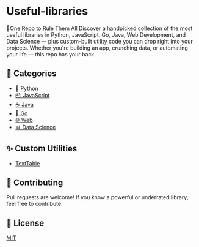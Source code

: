 # Useful-libraries
🔧One Repo to Rule Them All Discover a handpicked collection of the most useful libraries in Python, JavaScript, Go, Java, Web Development, and Data Science — plus custom-built utility code you can drop right into your projects. Whether you're building an app, crunching data, or automating your life — this repo has your back.

## 📂 Categories

- [🐍 Python](./python/README.md)
- [📦 JavaScript](./javascript/README.md)
- [☕ Java](./java/README.md)
- [🐹 Go](./go/README.md)
- [🌐 Web](./web/README.md)
- [📊 Data Science](./data-science/README.md)

## ✨ Custom Utilities

- [TextTable](./java/my-utils-lib/texttable)

## 🤝 Contributing

Pull requests are welcome! If you know a powerful or underrated library, feel free to contribute.

## 📄 License

[MIT](./LICENSE)
